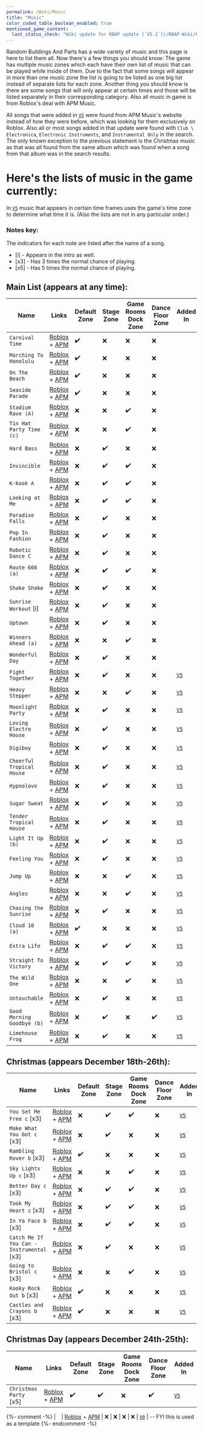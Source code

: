 ```yaml
---
permalink: /Wiki/Music
title: "Music"
color_coded_table_boolean_enabled: true
mentioned_game_content:
  last_status_check: "Wiki update for RBAP update [`V5.2`](/RBAP-Wiki/Posts/Update-Log/5-2-0)"
---
```


Random Buildings And Parts has a wide variety of music and this page is here to list them all. Now there's a few things you should know: The game has multiple music zones which each have their own list of music that can be played while inside of them. Due to the fact that some songs will appear in more than one music zone the list is going to be listed as one big list instead of separate lists for each zone. Another thing you should know is there are some songs that will only appear at certain times and those will be listed separately in their corresponding category. Also all music in game is from Roblox's deal with APM Music.

All songs that were added in [`V5`](/RBAP-Wiki/Posts/Update-Log/5-0-0) were found from APM Music's website instead of how they were before, which was looking for them exclusively on Roblox. Also all or most songs added in that update were found with `Club \ Electronica`, `Electronic Instruments`, and `Instrumental Only` in the search. The only known exception to the previous statement is the Christmas music as that was all found from the same album which was found when a song from that album was in the search results.

# Here's the lists of music in the game currently:

In [`V5`](/RBAP-Wiki/Posts/Update-Log/5-0-0) music that appears in certain time frames uses the game's time zone to determine what time it is. (Also the lists are not in any particular order.)

### Notes key:

The indicators for each note are listed after the name of a song.

* [i] - Appears in the intro as well.
* [x3] - Has 3 times the normal chance of playing.
* [x5] - Has 5 times the normal chance of playing.

## Main List (appears at any time):

| Name | Links | Default Zone | Stage Zone | Game Rooms Dock Zone | Dance Floor Zone | Added In |
|-|-|-|-|-|-|-|
| `Carnival Time`							| [Roblox](https://www.roblox.com/library/1848366912) + [APM](https://www.apmmusic.com/albums/TIM_TIMLP_1034/TIM_TIMLP_1034_00501)			| ✔️ | ❌ | ❌ | ❌ | 											|
| `Marching To Honolulu`					| [Roblox](https://www.roblox.com/library/1845891274) + [APM](https://www.apmmusic.com/albums/SON_SAS_0050/SON_SAS_0050_02201)				| ✔️ | ❌ | ❌ | ❌ | 											|
| `On The Beach`							| [Roblox](https://www.roblox.com/library/1845891180) + [APM](https://www.apmmusic.com/albums/SON_SAS_0050/SON_SAS_0050_01801)				| ✔️ | ❌ | ❌ | ❌ | 											|
| `Seaside Parade`							| [Roblox](https://www.roblox.com/library/1848368912) + [APM](https://www.apmmusic.com/albums/TIM_TIMLP_1034/TIM_TIMLP_1034_00401)			| ✔️ | ❌ | ❌ | ❌ | 											|
| `Stadium Rave (A)`						| [Roblox](https://www.roblox.com/library/1846368080) + [APM](https://www.apmmusic.com/albums/SON_SCD_0309/SON_SCD_0309_01401)				| ❌ | ❌ | ✔️ | ❌ | 											|
| `Tin Hat Party Time (c)`					| [Roblox](https://www.roblox.com/library/1838076985) + [APM](https://www.apmmusic.com/albums/JMP_JMP_0053/JMP_JMP_0053_02001)				| ❌ | ❌ | ✔️ | ❌ | 											|
| `Hard Bass`								| [Roblox](https://www.roblox.com/library/1839247090) + [APM](https://www.apmmusic.com/albums/KOS_KOS_0194/KOS_KOS_0194_02301)				| ❌ | ✔️ | ❌ | ❌ | 											|
| `Invincible`								| [Roblox](https://www.roblox.com/library/1845426851) + [APM](https://www.apmmusic.com/albums/SOHO_SOHO_0191/SOHO_SOHO_0191_01801)			| ❌ | ✔️ | ✔️ | ❌ | 											|
| `K-kook A`								| [Roblox](https://www.roblox.com/library/1847515957) + [APM](https://www.apmmusic.com/albums/SON_SCDV_0335/SON_SCDV_0335_02301)			| ❌ | ✔️ | ✔️ | ❌ | 											|
| `Looking at Me`							| [Roblox](https://www.roblox.com/library/1837350830) + [APM](https://www.apmmusic.com/albums/CEZ_GMT_8042/CEZ_GMT_8042_00801)				| ❌ | ✔️ | ✔️ | ❌ | 											|
| `Paradise Falls`							| [Roblox](https://www.roblox.com/library/1837879082) + [APM](https://www.apmmusic.com/albums/HARD_HARD_0032/HARD_HARD_0032_05501)			| ❌ | ✔️ | ❌ | ❌ | 											|
| `Pop In Fashion`							| [Roblox](https://www.roblox.com/library/1848347365) + [APM](https://www.apmmusic.com/albums/TIM_TIM_0028/TIM_TIM_0028_01801)				| ❌ | ✔️ | ❌ | ❌ | 											|
| `Robotic Dance C`							| [Roblox](https://www.roblox.com/library/1847853099) + [APM](https://www.apmmusic.com/albums/SON_SCDV_0724/SON_SCDV_0724_00701)			| ❌ | ✔️ | ❌ | ❌ | 											|
| `Route 666 (a)`							| [Roblox](https://www.roblox.com/library/1837711893) + [APM](https://www.apmmusic.com/albums/DED_DED_0147/DED_DED_0147_00601)				| ❌ | ✔️ | ✔️ | ❌ | 											|
| `Shake Shake`								| [Roblox](https://www.roblox.com/library/1841590316) + [APM](https://www.apmmusic.com/albums/KPM_KPM_0851/KPM_KPM_0851_01801)				| ❌ | ✔️ | ❌ | ❌ | 											|
| `Sunrise Workout` [i]						| [Roblox](https://www.roblox.com/library/1837324500) + [APM](https://www.apmmusic.com/albums/CEZ_CEZ_4324/CEZ_CEZ_4324_00501)				| ❌ | ✔️ | ❌ | ❌ | 											|
| `Uptown`									| [Roblox](https://www.roblox.com/library/1845554017) + [APM](https://www.apmmusic.com/albums/SON_AFRO_0135/SON_AFRO_0135_01001)			| ❌ | ✔️ | ❌ | ❌ | 											|
| `Winners Ahead (a)`						| [Roblox](https://www.roblox.com/library/1848366549) + [APM](https://www.apmmusic.com/albums/TIM_TIMLP_1053/TIM_TIMLP_1053_00101)			| ❌ | ❌ | ✔️ | ❌ | 											|
| `Wonderful Day`							| [Roblox](https://www.roblox.com/library/1843397729) + [APM](https://www.apmmusic.com/albums/MYMA_JUST_0136/MYMA_JUST_0136_03601)			| ❌ | ✔️ | ❌ | ❌ | 											|
| `Fight Together`							| [Roblox](https://www.roblox.com/library/1843324336) + [APM](https://www.apmmusic.com/albums/MYMA_JUST_0097/MYMA_JUST_0097_01401)			| ❌ | ✔️ | ❌ | ❌ | [`V5`](/RBAP-Wiki/Posts/Update-Log/5-0-0)	|
| `Heavy Stepper`							| [Roblox](https://www.roblox.com/library/1841675430) + [APM](https://www.apmmusic.com/albums/KPM_KPM_0877/KPM_KPM_0877_01501)				| ❌ | ❌ | ✔️ | ❌ | [`V5`](/RBAP-Wiki/Posts/Update-Log/5-0-0)	|
| `Moonlight Party`							| [Roblox](https://www.roblox.com/library/1843367152) + [APM](https://www.apmmusic.com/albums/MYMA_JUST_0075/MYMA_JUST_0075_00601)			| ❌ | ✔️ | ❌ | ❌ | [`V5`](/RBAP-Wiki/Posts/Update-Log/5-0-0)	|
| `Loving Electro House`					| [Roblox](https://www.roblox.com/library/1836160816) + [APM](https://www.apmmusic.com/albums/AXS_AXS_2438/AXS_AXS_2438_01901)				| ❌ | ✔️ | ❌ | ❌ | [`V5`](/RBAP-Wiki/Posts/Update-Log/5-0-0)	|
| `Digiboy`									| [Roblox](https://www.roblox.com/library/1841675326) + [APM](https://www.apmmusic.com/albums/KPM_KPM_0877/KPM_KPM_0877_01101)				| ❌ | ✔️ | ❌ | ❌ | [`V5`](/RBAP-Wiki/Posts/Update-Log/5-0-0)	|
| `Cheerful Tropical House`					| [Roblox](https://www.roblox.com/library/1836105254) + [APM](https://www.apmmusic.com/albums/AXS_AXS_2406/AXS_AXS_2406_00601)				| ❌ | ✔️ | ❌ | ❌ | [`V5`](/RBAP-Wiki/Posts/Update-Log/5-0-0)	|
| `Hypnolove`								| [Roblox](https://www.roblox.com/library/1837663800) + [APM](https://www.apmmusic.com/albums/DED_DED_0104/DED_DED_0104_00801)				| ❌ | ✔️ | ❌ | ❌ | [`V5`](/RBAP-Wiki/Posts/Update-Log/5-0-0)	|
| `Sugar Sweat`								| [Roblox](https://www.roblox.com/library/1841589673) + [APM](https://www.apmmusic.com/albums/KPM_KPM_0851/KPM_KPM_0851_00201)				| ❌ | ✔️ | ❌ | ❌ | [`V5`](/RBAP-Wiki/Posts/Update-Log/5-0-0)	|
| `Tender Tropical House`					| [Roblox](https://www.roblox.com/library/1836105293) + [APM](https://www.apmmusic.com/albums/AXS_AXS_2406/AXS_AXS_2406_00801)				| ❌ | ✔️ | ❌ | ❌ | [`V5`](/RBAP-Wiki/Posts/Update-Log/5-0-0)	|
| `Light It Up (b)`							| [Roblox](https://www.roblox.com/library/1837999739) + [APM](https://www.apmmusic.com/albums/JGM_JGM_0023/JGM_JGM_0023_06201)				| ❌ | ✔️ | ❌ | ❌ | [`V5`](/RBAP-Wiki/Posts/Update-Log/5-0-0)	|
| `Feeling You`								| [Roblox](https://www.roblox.com/library/1837693079) + [APM](https://www.apmmusic.com/albums/DED_DED_0131/DED_DED_0131_00601)				| ❌ | ✔️ | ❌ | ❌ | [`V5`](/RBAP-Wiki/Posts/Update-Log/5-0-0)	|
| `Jump Up`									| [Roblox](https://www.roblox.com/library/1839940083) + [APM](https://www.apmmusic.com/albums/KPM_JM_0049/KPM_JM_0049_01401)				| ❌ | ❌ | ✔️ | ❌ | [`V5`](/RBAP-Wiki/Posts/Update-Log/5-0-0)	|
| `Angles`									| [Roblox](https://www.roblox.com/library/1841675486) + [APM](https://www.apmmusic.com/albums/KPM_KPM_0877/KPM_KPM_0877_01701)				| ❌ | ❌ | ✔️ | ❌ | [`V5`](/RBAP-Wiki/Posts/Update-Log/5-0-0)	|
| `Chasing the Sunrise`						| [Roblox](https://www.roblox.com/library/1837997983) + [APM](https://www.apmmusic.com/albums/JGM_JGM_0021/JGM_JGM_0021_00501)				| ❌ | ✔️ | ❌ | ❌ | [`V5`](/RBAP-Wiki/Posts/Update-Log/5-0-0)	|
| `Cloud 10 (a)`							| [Roblox](https://www.roblox.com/library/1840067026) + [APM](https://www.apmmusic.com/albums/KPM_JMOD_0004/KPM_JMOD_0004_00301)			| ✔️ | ❌ | ❌ | ❌ | [`V5`](/RBAP-Wiki/Posts/Update-Log/5-0-0)	|
| `Extra Life`								| [Roblox](https://www.roblox.com/library/1836002215) + [APM](https://www.apmmusic.com/albums/AXS_AXS_2350~3/AXS_AXS_2350~3_00501)			| ❌ | ✔️ | ✔️ | ❌ | [`V5`](/RBAP-Wiki/Posts/Update-Log/5-0-0)	|
| `Straight To Victory`						| [Roblox](https://www.roblox.com/library/1838659202) + [APM](https://www.apmmusic.com/albums/KAPT_KAPT_0066/KAPT_KAPT_0066_00101)			| ❌ | ✔️ | ✔️ | ❌ | [`V5`](/RBAP-Wiki/Posts/Update-Log/5-0-0)	|
| `The Wild One`							| [Roblox](https://www.roblox.com/library/1848269623) + [APM](https://www.apmmusic.com/albums/SPOTON_SPOTON_0003/SPOTON_SPOTON_0003_01301)	| ❌ | ❌ | ✔️ | ❌ | [`V5`](/RBAP-Wiki/Posts/Update-Log/5-0-0)	|
| `Untouchable`								| [Roblox](https://www.roblox.com/library/1837681287) + [APM](https://www.apmmusic.com/albums/DED_DED_0109/DED_DED_0109_01101)				| ❌ | ✔️ | ❌ | ❌ | [`V5`](/RBAP-Wiki/Posts/Update-Log/5-0-0)	|
| `Good Morning Goodbye (b)`				| [Roblox](https://www.roblox.com/library/1840058466) + [APM](https://www.apmmusic.com/albums/KPM_JM_0164/KPM_JM_0164_04901)				| ❌ | ✔️ | ❌ | ✔️ | [`V5`](/RBAP-Wiki/Posts/Update-Log/5-0-0)	|
| `Limehouse Frog`							| [Roblox](https://www.roblox.com/library/1841462563) + [APM](https://www.apmmusic.com/albums/KPM_KPM_0801/KPM_KPM_0801_01701)				| ❌ | ✔️ | ❌ | ❌ | [`V5`](/RBAP-Wiki/Posts/Update-Log/5-0-0)	|

## Christmas (appears December 18th-26th):

| Name | Links | Default Zone | Stage Zone | Game Rooms Dock Zone | Dance Floor Zone | Added In |
|-|-|-|-|-|-|-|
| `You Set Me Free c` [x3]					| [Roblox](https://www.roblox.com/library/1841446105) + [APM](https://www.apmmusic.com/albums/KPM_KPM_0803/KPM_KPM_0803_01101)				| ❌ | ✔️ | ✔️ | ❌ | [`V5`](/RBAP-Wiki/Posts/Update-Log/5-0-0)	|
| `Make What You Got c` [x3]				| [Roblox](https://www.roblox.com/library/1841445653) + [APM](https://www.apmmusic.com/albums/KPM_KPM_0803/KPM_KPM_0803_00101)				| ❌ | ✔️ | ❌ | ❌ | [`V5`](/RBAP-Wiki/Posts/Update-Log/5-0-0)	|
| `Rambling Rover b` [x3]					| [Roblox](https://www.roblox.com/library/1841445791) + [APM](https://www.apmmusic.com/albums/KPM_KPM_0803/KPM_KPM_0803_00501)				| ✔️ | ❌ | ❌ | ❌ | [`V5`](/RBAP-Wiki/Posts/Update-Log/5-0-0)	|
| `Sky Lights Up c` [x3]					| [Roblox](https://www.roblox.com/library/1841445882) + [APM](https://www.apmmusic.com/albums/KPM_KPM_0803/KPM_KPM_0803_00801)				| ❌ | ❌ | ✔️ | ❌ | [`V5`](/RBAP-Wiki/Posts/Update-Log/5-0-0)	|
| `Better Day c` [x3]						| [Roblox](https://www.roblox.com/library/1841445990) + [APM](https://www.apmmusic.com/albums/KPM_KPM_0803/KPM_KPM_0803_00901)				| ❌ | ✔️ | ✔️ | ❌ | [`V5`](/RBAP-Wiki/Posts/Update-Log/5-0-0)	|
| `Took My Heart c` [x3]					| [Roblox](https://www.roblox.com/library/1841445989) + [APM](https://www.apmmusic.com/albums/KPM_KPM_0803/KPM_KPM_0803_01001)				| ❌ | ✔️ | ✔️ | ❌ | [`V5`](/RBAP-Wiki/Posts/Update-Log/5-0-0)	|
| `In Ya Face b` [x3]						| [Roblox](https://www.roblox.com/library/1841446197) + [APM](https://www.apmmusic.com/albums/KPM_KPM_0803/KPM_KPM_0803_01301)				| ❌ | ✔️ | ✔️ | ❌ | [`V5`](/RBAP-Wiki/Posts/Update-Log/5-0-0)	|
| `Catch Me If You Can - Instrumental` [x3]	| [Roblox](https://www.roblox.com/library/1841446225) + [APM](https://www.apmmusic.com/albums/KPM_KPM_0803/KPM_KPM_0803_01401)				| ❌ | ✔️ | ❌ | ❌ | [`V5`](/RBAP-Wiki/Posts/Update-Log/5-0-0)	|
| `Going to Bristol c` [x3]					| [Roblox](https://www.roblox.com/library/1841446286) + [APM](https://www.apmmusic.com/albums/KPM_KPM_0803/KPM_KPM_0803_01501)				| ❌ | ❌ | ✔️ | ❌ | [`V5`](/RBAP-Wiki/Posts/Update-Log/5-0-0)	|
| `Kooky Rock Out b` [x3]					| [Roblox](https://www.roblox.com/library/1841446245) + [APM](https://www.apmmusic.com/albums/KPM_KPM_0803/KPM_KPM_0803_01601)				| ✔️ | ❌ | ❌ | ❌ | [`V5`](/RBAP-Wiki/Posts/Update-Log/5-0-0)	|
| `Castles and Crayons b` [x3]				| [Roblox](https://www.roblox.com/library/1841446397) + [APM](https://www.apmmusic.com/albums/KPM_KPM_0803/KPM_KPM_0803_01901)				| ✔️ | ❌ | ❌ | ❌ | [`V5`](/RBAP-Wiki/Posts/Update-Log/5-0-0)	|

## Christmas Day (appears December 24th-25th):

| Name | Links | Default Zone | Stage Zone | Game Rooms Dock Zone | Dance Floor Zone | Added In |
|-|-|-|-|-|-|-|
| `Christmas Party` [x5]					| [Roblox](https://www.roblox.com/library/1841446876) + [APM](https://www.apmmusic.com/albums/KPM_KPM_0803/KPM_KPM_0803_02901)				| ✔️ | ✔️ | ❌ | ✔️ | [`V5`](/RBAP-Wiki/Posts/Update-Log/5-0-0)	|

{%- comment -%} | ` `	| [Roblox](https://www.roblox.com/library/) + [APM]()	| ❌ | ❌ | ❌ | ❌ | [`V0`](/RBAP-Wiki/Posts/Update-Log/0-0-0)	| -- FYI this is used as a template {%- endcomment -%}